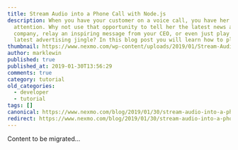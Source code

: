 ```yaml
---
title: Stream Audio into a Phone Call with Node.js
description: When you have your customer on a voice call, you have her undivided
  attention. Why not use that opportunity to tell her the latest news about your
  company, relay an inspiring message from your CEO, or even just play her your
  latest advertising jingle? In this blog post you will learn how to play an […]
thumbnail: https://www.nexmo.com/wp-content/uploads/2019/01/Stream-Audio-into-a-Phone-Call-with-Node.js.png
author: marklewin
published: true
published_at: 2019-01-30T13:56:29
comments: true
category: tutorial
old_categories:
  - developer
  - tutorial
tags: []
canonical: https://www.nexmo.com/blog/2019/01/30/stream-audio-into-a-phone-call-with-node-js
redirect: https://www.nexmo.com/blog/2019/01/30/stream-audio-into-a-phone-call-with-node-js
---
```

Content to be migrated...